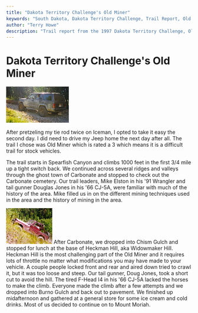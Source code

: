 ```yaml
---
title: "Dakota Territory Challenge's Old Miner"
keywords: "South Dakota, Dakota Territory Challenge, Trail Report, Old Miner"
author: "Terry Howe"
description: "Trail report from the 1997 Dakota Territory Challenge, Old Miner."
---
```

# Dakota Territory Challenge's Old Miner

[![On the way to Carbonate](../../img/terry/trail/sd9710_.jpg)](../../img/terry/trail/sd9710.jpg) 

After pretzeling my tie rod twice on Iceman, I opted to take it easy the second day. I did need to drive my Jeep home the next day after all. The trail I chose was Old Miner which is rated a 3 which means it is a difficult trail for stock vehicles.

The trail starts in Spearfish Canyon and climbs 1000 feet in the first 3/4 mile up a tight switch back. We continued across several ridges and valleys through the ghost town of Carbonate and stopped to check out the Carbonate cemetery. Our trail leaders, Mike Elston in his '91 Wrangler and tail gunner Douglas Jones in his '66 CJ-5A, were familiar with much of the history of the area. Mike filled us in on the different mining techniques used in the area and the history of mining in the area.

[![Terry climbs Heckman Hill](../../img/terry/trail/sd9708_.jpg)](../../img/terry/trail/sd9708.jpg) After Carbonate, we dropped into Chism Gulch and stopped for lunch at the base of Heckman Hill, aka Widowmaker Hill. Heckman Hill is the most challenging part of the Old Miner and it requires lots of throttle no matter what modifications you may have made to your vehicle. A couple people locked front and rear and aired down tried to crawl it, but it was too loose and steep. Our tail gunner, Doug Jones, took a short cut to avoid the hill. The tired F-Head I4 in his '66 CJ-5A lacked the horses to make the climb. Everyone made the climb after a few attempts and we dropped into Burno Gulch and back out to pavement. We finished up midafternoon and gathered at a general store for some ice cream and cold drinks. Most of us decided to continue on to Mount Moriah.